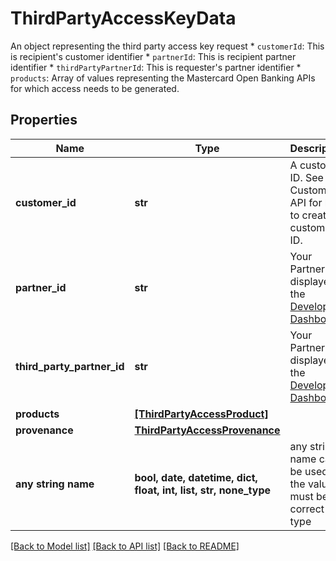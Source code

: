 # ThirdPartyAccessKeyData

An object representing the third party access key request  * `customerId`: This is recipient's customer identifier * `partnerId`: This is recipient partner identifier * `thirdPartyPartnerId`: This is requester's partner identifier * `products`: Array of values representing the Mastercard Open Banking APIs for which access needs to be generated.

## Properties
Name | Type | Description | Notes
------------ | ------------- | ------------- | -------------
**customer_id** | **str** | A customer ID. See Add Customer API for how to create a customer ID. | 
**partner_id** | **str** | Your Partner ID displayed in the [Developer Dashboard](https://developer.finicity.com/admin) | 
**third_party_partner_id** | **str** | Your Partner ID displayed in the [Developer Dashboard](https://developer.finicity.com/admin) | 
**products** | [**[ThirdPartyAccessProduct]**](ThirdPartyAccessProduct.md) |  | 
**provenance** | [**ThirdPartyAccessProvenance**](ThirdPartyAccessProvenance.md) |  | [optional] 
**any string name** | **bool, date, datetime, dict, float, int, list, str, none_type** | any string name can be used but the value must be the correct type | [optional]

[[Back to Model list]](../README.md#documentation-for-models) [[Back to API list]](../README.md#documentation-for-api-endpoints) [[Back to README]](../README.md)


